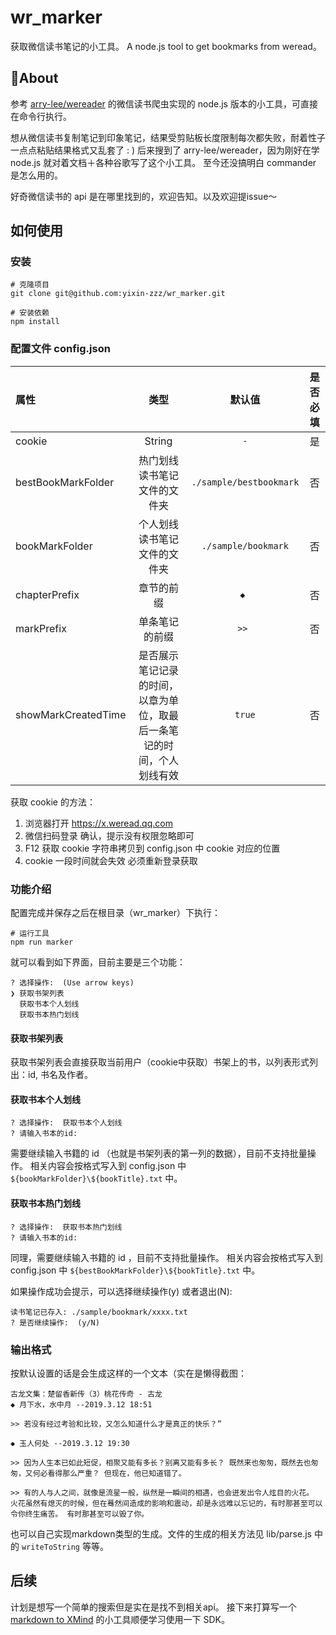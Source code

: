 # wr_marker
获取微信读书笔记的小工具。
A node.js tool to get bookmarks from weread。

## About
参考 [arry-lee/wereader](https://github.com/arry-lee/wereader) 的微信读书爬虫实现的 node.js 版本的小工具，可直接在命令行执行。

想从微信读书复制笔记到印象笔记，结果受剪贴板长度限制每次都失败，耐着性子一点点粘贴结果格式又乱套了 : )   后来搜到了 arry-lee/wereader，因为刚好在学 node.js 就对着文档＋各种谷歌写了这个小工具。 至今还没搞明白 commander 是怎么用的。 

好奇微信读书的 api 是在哪里找到的，欢迎告知。以及欢迎提issue～

## 如何使用
### 安装
```shell
# 克隆项目
git clone git@github.com:yixin-zzz/wr_marker.git

# 安装依赖
npm install
```

### 配置文件 config.json

| 属性 | 类型 | 默认值 | 是否必填 |
|:---- |:----:|:-------:|:--------:|
| cookie | String | `-` | 是 |
| bestBookMarkFolder | 热门划线读书笔记文件的文件夹 | `./sample/bestbookmark` | 否 |
| bookMarkFolder | 个人划线读书笔记文件的文件夹 | `./sample/bookmark` | 否 |
| chapterPrefix | 章节的前缀 | `◆ ` | 否 |
| markPrefix | 单条笔记的前缀 | `>> ` | 否 |
| showMarkCreatedTime | 是否展示笔记记录的时间，以章为单位，取最后一条笔记的时间，个人划线有效 | `true` | 否 |

获取 cookie 的方法：
1. 浏览器打开 https://x.weread.qq.com
2. 微信扫码登录 确认，提示没有权限忽略即可
3. F12 获取 cookie 字符串拷贝到 config.json 中 cookie 对应的位置
4. cookie 一段时间就会失效 必须重新登录获取


### 功能介绍
配置完成并保存之后在根目录（wr_marker）下执行：
```shell
# 运行工具
npm run marker
```

就可以看到如下界面，目前主要是三个功能：
```shell
? 选择操作:  (Use arrow keys)
❯ 获取书架列表 
  获取书本个人划线 
  获取书本热门划线 
```

#### 获取书架列表 
获取书架列表会直接获取当前用户（cookie中获取）书架上的书，以列表形式列出：id, 书名及作者。

#### 获取书本个人划线
```shell
? 选择操作:  获取书本个人划线
? 请输入书本的id:  
```
需要继续输入书籍的 id （也就是书架列表的第一列的数据），目前不支持批量操作。
相关内容会按格式写入到 config.json 中 `${bookMarkFolder}\${bookTitle}.txt` 中。

#### 获取书本热门划线 
```shell
? 选择操作:  获取书本热门划线
? 请输入书本的id:  
```
同理，需要继续输入书籍的 id ，目前不支持批量操作。
相关内容会按格式写入到 config.json 中 `${bestBookMarkFolder}\${bookTitle}.txt` 中。

如果操作成功会提示，可以选择继续操作(y) 或者退出(N): 
```shell
读书笔记已存入: ./sample/bookmark/xxxx.txt
? 是否继续操作:  (y/N)  
```

### 输出格式
按默认设置的话是会生成这样的一个文本（实在是懒得截图：
```
古龙文集：楚留香新传（3）桃花传奇 - 古龙
◆ 月下水，水中月 --2019.3.12 18:51

>> 若没有经过考验和比较，又怎么知道什么才是真正的快乐？”

◆ 玉人何处 --2019.3.12 19:30

>> 因为人生本已如此短促，相聚又能有多长？别离又能有多长？ 既然来也匆匆，既然去也匆匆，又何必看得那么严重？ 但现在，他已知道错了。

>> 有的人与人之间，就像是流星一般，纵然是一瞬间的相遇，也会迸发出令人炫目的火花。 火花虽然有熄灭的时候，但在蓦然间造成的影响和震动，却是永远难以忘记的，有时那甚至可以令你终生痛苦。 有时那甚至可以毁了你。
```

也可以自己实现markdown类型的生成。文件的生成的相关方法见 lib/parse.js 中的 `writeToString` 等等。

## 后续
计划是想写一个简单的搜索但是实在是找不到相关api。
接下来打算写一个 [markdown to XMind](https://github.com/yixin-zzz/md-to-xmind) 的小工具顺便学习使用一下 SDK。